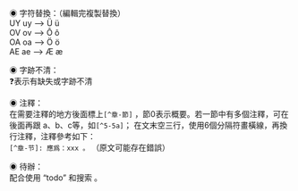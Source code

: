 
◉ 字符替換：（編輯完複製替換）  
UY uy --> Ü ü  
OV ov --> Ô ô  
OA oa --> Ö ö  
AE ae --> Æ æ

◉ 字跡不清：  
❓表示有缺失或字跡不清

◉ 注釋：  
在需要注釋的地方後面標上`[^章-節]` ，節0表示概要。若一節中有多個注釋，可在後面再跟 a、b、c等，如`[^5-5a]`；
在文末空三行，使用6個分隔符畫橫線，再換行注釋，注釋參考如下：  
`[^章-节]: 應爲：xxx 。` （原文可能存在錯誤）

◉ 待辦：  
配合使用 “todo” 和搜索 。

